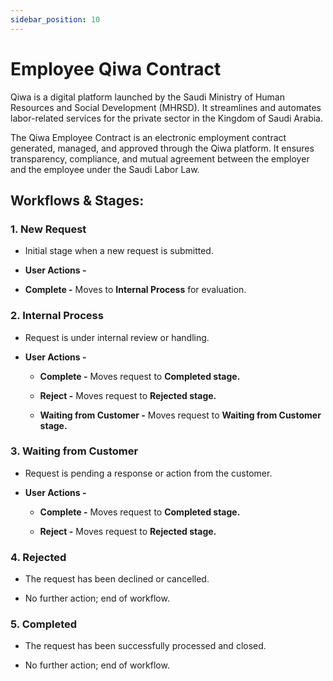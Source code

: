 ```yaml
---
sidebar_position: 10
---
```


# Employee Qiwa Contract

Qiwa is a digital platform launched by the Saudi Ministry of Human Resources and Social Development (MHRSD). It streamlines and automates labor-related services for the private sector in the Kingdom of Saudi Arabia.

The Qiwa Employee Contract is an electronic employment contract generated, managed, and approved through the Qiwa platform. It ensures transparency, compliance, and mutual agreement between the employer and the employee under the Saudi Labor Law.

## Workflows & Stages:

### 1. New Request

  - Initial stage when a new request is submitted.

  - **User Actions -**
  - **Complete -** Moves to **Internal Process** for evaluation.

### 2. Internal Process

  - Request is under internal review or handling.

  - **User Actions -**
    - **Complete -** Moves request to **Completed stage.**

    - **Reject -** Moves request to **Rejected stage.**

    - **Waiting from Customer -** Moves request to **Waiting from Customer stage.**

### 3. Waiting from Customer

  - Request is pending a response or action from the customer.

  - **User Actions -**
    - **Complete -** Moves request to **Completed stage.**
  
    - **Reject -** Moves request to **Rejected stage.**

### 4. Rejected

  - The request has been declined or cancelled.

  - No further action; end of workflow.

### 5. Completed

  - The request has been successfully processed and closed.

  - No further action; end of workflow.